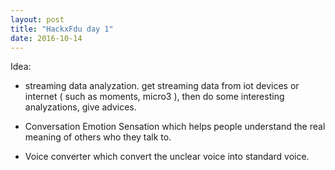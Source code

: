 ```yaml
---
layout: post
title: "HackxFdu day 1"
date: 2016-10-14
---
```


Idea:

* streaming data analyzation. get streaming data from iot devices or internet (
  such as moments, micro3 ), then do some interesting analyzations, give advices.

* Conversation Emotion Sensation which helps people understand the real meaning
  of others who they talk to.

* Voice converter which convert the unclear voice into standard voice.

